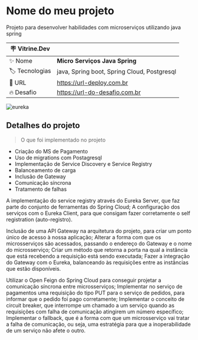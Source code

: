 # Nome do meu projeto

Projeto para desenvolver habilidades com microserviços utilizando java spring

| :placard: Vitrine.Dev |     |
| -------------  | --- |
| :sparkles: Nome        | **Micro Serviços Java Spring**
| :label: Tecnologias | java, Spring boot, Spring Cloud, Postgresql
| :rocket: URL         | https://url-deploy.com.br
| :fire: Desafio     | https://url-do-desafio.com.br

<!-- Inserir imagem com a #vitrinedev ao final do link -->
![eureka](https://user-images.githubusercontent.com/13484767/221387540-501d54e7-c786-4c2d-9611-e50e3e28186f.png#vitrinedev)

## Detalhes do projeto

> O que foi implementado no projeto
- Criação do MS de Pagamento
- Uso de migrations com Postagresql
- Implementação de Service Discovery e Service Registry
- Balanceamento de carga
- Inclusão de Gateway
- Comunicação síncrona
- Tratamento de falhas

A implementação do service registry através do Eureka Server, que faz parte do conjunto de ferramentas do Spring Cloud;
A configuração dos serviços com o Eureka Client, para que consigam fazer corretamente o self registration (auto-registro).

Inclusão de uma API Gateway na arquitetura do projeto, para criar um ponto único de acesso à nossa aplicação;
Alterar a forma com que os microsserviços são acessados, passando o endereço do Gateway e o nome do microsserviço;
Criar um método que retorna a porta na qual a instância que está recebendo a requisição está sendo executada;
Fazer a integração do Gateway com o Eureka, balanceando às requisições entre as instâncias que estão disponíveis.

Utilizar o Open Feign do Spring Cloud para conseguir projetar a comunicação síncrona entre microsserviços;
Implementar no serviço de pagamentos uma requisição do tipo PUT para o serviço de pedidos, para informar que o pedido foi pago corretamente;
Implementar o conceito de circuit breaker, que interrompe um chamado a um serviço quando as requisições com falha de comunicação atingirem um número específico;
Implementar o fallback, que é a forma com que um microsserviço vai tratar a falha de comunicação, ou seja, uma estratégia para que a inoperabilidade de um serviço não afete o outro.
